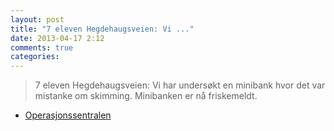 ```yaml
---
layout: post
title: "7 eleven Hegdehaugsveien: Vi ..."
date: 2013-04-17 2:12
comments: true
categories: 
---
```

> 7 eleven Hegdehaugsveien: Vi har undersøkt en minibank hvor det var mistanke om skimming. Minibanken er nå friskemeldt.
- [Operasjonssentralen](http://twitter.com/oslopolitiops/statuses/324450209050529793)
